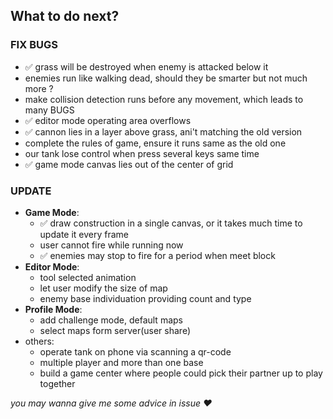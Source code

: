 ## What to do next?

### FIX BUGS
+ :white_check_mark: grass will be destroyed when enemy is attacked below it
+ enemies run like walking dead, should they be smarter but not much more ?
+ make collision detection runs before any movement, which leads to many BUGS
+ :white_check_mark: editor mode operating area overflows
+ :white_check_mark: cannon lies in a layer above grass, ani't matching the old version
+ complete the rules of game, ensure it runs same as the old one
+ our tank lose control when press several keys same time
+ :white_check_mark: game mode canvas lies out of the center of grid

### UPDATE

+ **Game Mode**:
    + :white_check_mark: draw construction in a single canvas, or it takes much time to update it every frame
    + user cannot fire while running now
    + :white_check_mark: enemies may stop to fire for a period when meet block
+ **Editor Mode**:
    + tool selected animation
    + let user modify the size of map
    + enemy base individuation providing count and type
+ **Profile Mode**:
    + add challenge mode, default maps
    + select maps form server(user share)
+ others:
    + operate tank on phone via scanning a qr-code
    + multiple player and more than one base
    + build a game center where people could pick their partner up to play together
    
*you may wanna give me some advice in issue :heart:*